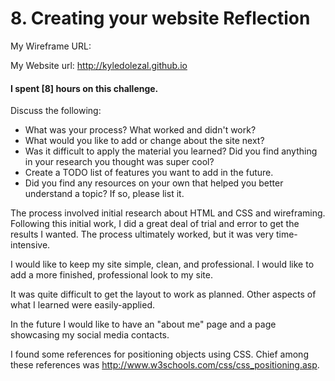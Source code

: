 # 8. Creating your website Reflection

My Wireframe URL:

My Website url: http://kyledolezal.github.io

#### I spent [8] hours on this challenge.

Discuss the following:
- What was your process? What worked and didn't work?
- What would you like to add or change about the site next?
- Was it difficult to apply the material you learned? Did you find anything in your research you thought was super cool?
- Create a TODO list of features you want to add in the future.
- Did you find any resources on your own that helped you better understand a topic? If so, please list it.

The process involved initial research about HTML and CSS and wireframing. Following this initial work, I did a great deal of trial and error to get the results I wanted. The process ultimately worked, but it was very time-intensive.

I would like to keep my site simple, clean, and professional. I would like to add a more finished, professional look to my site.

It was quite difficult to get the layout to work as planned. Other aspects of what I learned were easily-applied.

In the future I would like to have an "about me" page and a page showcasing my social media contacts.

I found some references for positioning objects using CSS. Chief among these references was http://www.w3schools.com/css/css_positioning.asp.